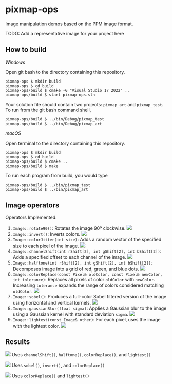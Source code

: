 # pixmap-ops

Image manipulation demos based on the PPM image format.

TODO: Add a representative image for your project here

## How to build

*Windows*

Open git bash to the directory containing this repository.

```
pixmap-ops $ mkdir build
pixmap-ops $ cd build
pixmap-ops/build $ cmake -G "Visual Studio 17 2022" ..
pixmap-ops/build $ start pixmap-ops.sln
```

Your solution file should contain two projects: `pixmap_art` and `pixmap_test`.
To run from the git bash command shell, 

```
pixmap-ops/build $ ../bin/Debug/pixmap_test
pixmap-ops/build $ ../bin/Debug/pixmap_art
```

*macOS*

Open terminal to the directory containing this repository.

```
pixmap-ops $ mkdir build
pixmap-ops $ cd build
pixmap-ops/build $ cmake ..
pixmap-ops/build $ make
```

To run each program from build, you would type

```
pixmap-ops/build $ ../bin/pixmap_test
pixmap-ops/build $ ../bin/pixmap_art
```

## Image operators

Operators Implemented:
1. `Image::rotate90()`: Rotates the image 90º clockwise.
![](art/rotate90.png)
2. `Image::invert()`: Inverts colors.
![](art/invert.png)
3. `Image::colorJitter(int size)`: Adds a random vector of the specified size to each pixel of the image.
![](art/colorJitter.png)
4. `Image::channelShift(int rShift[2], int gShift[2], int bShift[2])`: Adds a specified offset to each channel of the image.
![](art/channelShift.png)
5. `Image::halftone(int rShift[2], int gShift[2], int bShift[2])`: Decomposes image into a grid of red, green, and blue dots.
![](art/halftone.png)
6. `Image::colorReplace(const Pixel& oldColor, const Pixel& newColor, int tolerance)`: Replaces all pixels of color `oldColor` with `newColor`. Increasing `tolerance` expands the range of colors considered matching `oldColor`.
![](art/colorReplace.png)
7. `Image::sobel()`: Produces a full-color Sobel filtered version of the image using horizontal and vertical kernels.
![](art/sobel.png)
8. `Image::gaussianBlur(float sigma)`: Applies a Gaussian blur to the image using a Gaussian kernel with standard deviation `sigma`.
![](art/gaussianBlur.png)
9. `Image::lightest(const Image& other)`: For each pixel, uses the image with the lightest color.
![](art/lightest.png)


## Results

![](art/spongebob.png)
Uses `channelShift()`, `halftone()`, `colorReplace()`, and `lightest()`


![](art/beach.png)
Uses `sobel()`, `invert()`, and `colorReplace()`

![](art/haverford.png)
Uses `colorReplace()` and `lightest()`
